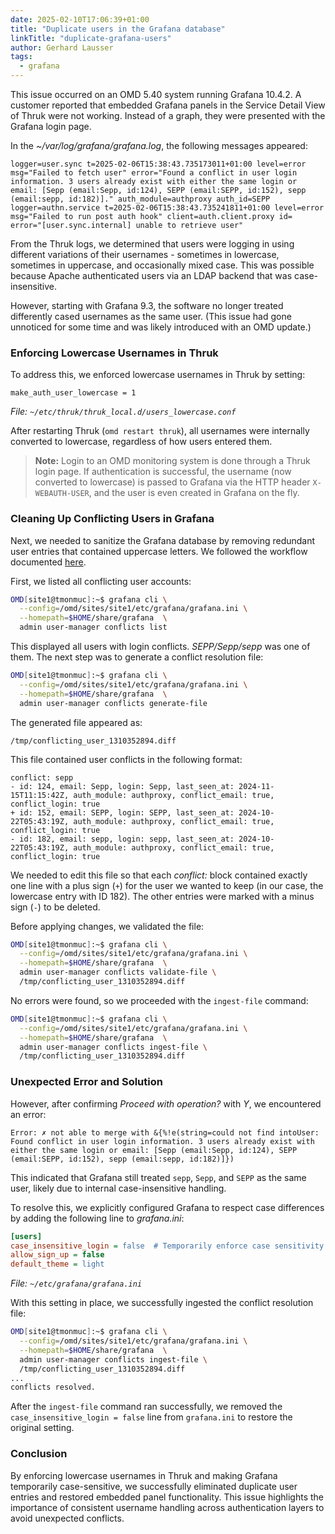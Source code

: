 ```yaml
---
date: 2025-02-10T17:06:39+01:00
title: "Duplicate users in the Grafana database"
linkTitle: "duplicate-grafana-users"
author: Gerhard Lausser
tags:
  - grafana
---
```

This issue occurred on an OMD 5.40 system running Grafana 10.4.2. A customer reported that embedded Grafana panels in the Service Detail View of Thruk were not working. Instead of a graph, they were presented with the Grafana login page.

In the *~/var/log/grafana/grafana.log*, the following messages appeared:

```
logger=user.sync t=2025-02-06T15:38:43.735173011+01:00 level=error msg="Failed to fetch user" error="Found a conflict in user login information. 3 users already exist with either the same login or email: [Sepp (email:Sepp, id:124), SEPP (email:SEPP, id:152), sepp (email:sepp, id:182)]." auth_module=authproxy auth_id=SEPP
logger=authn.service t=2025-02-06T15:38:43.735241811+01:00 level=error msg="Failed to run post auth hook" client=auth.client.proxy id= error="[user.sync.internal] unable to retrieve user"
```

From the Thruk logs, we determined that users were logging in using different variations of their usernames - sometimes in lowercase, sometimes in uppercase, and occasionally mixed case. This was possible because Apache authenticated users via an LDAP backend that was case-insensitive.

However, starting with Grafana 9.3, the software no longer treated differently cased usernames as the same user. (This issue had gone unnoticed for some time and was likely introduced with an OMD update.)

### Enforcing Lowercase Usernames in Thruk

To address this, we enforced lowercase usernames in Thruk by setting:

```
make_auth_user_lowercase = 1
```
_File: `~/etc/thruk/thruk_local.d/users_lowercase.conf`_

After restarting Thruk (`omd restart thruk`), all usernames were internally converted to lowercase, regardless of how users entered them.
> **Note:** Login to an OMD monitoring system is done through a Thruk login page. If authentication is successful, the username (now converted to lowercase) is passed to Grafana via the HTTP header `X-WEBAUTH-USER`, and the user is even created in Grafana on the fly.


### Cleaning Up Conflicting Users in Grafana

Next, we needed to sanitize the Grafana database by removing redundant user entries that contained uppercase letters. We followed the workflow documented [here](https://grafana.com/blog/2022/12/12/guide-to-using-the-new-grafana-cli-user-identity-conflict-tool-in-grafana-9.3/).

First, we listed all conflicting user accounts:

```bash
OMD[site1@tmonmuc]:~$ grafana cli \
  --config=/omd/sites/site1/etc/grafana/grafana.ini \
  --homepath=$HOME/share/grafana  \
  admin user-manager conflicts list
```

This displayed all users with login conflicts. *SEPP/Sepp/sepp* was one of them. The next step was to generate a conflict resolution file:

```bash
OMD[site1@tmonmuc]:~$ grafana cli \
  --config=/omd/sites/site1/etc/grafana/grafana.ini \
  --homepath=$HOME/share/grafana  \
  admin user-manager conflicts generate-file
```

The generated file appeared as:

```
/tmp/conflicting_user_1310352894.diff
```

This file contained user conflicts in the following format:

```
conflict: sepp
- id: 124, email: Sepp, login: Sepp, last_seen_at: 2024-11-15T11:15:42Z, auth_module: authproxy, conflict_email: true, conflict_login: true
+ id: 152, email: SEPP, login: SEPP, last_seen_at: 2024-10-22T05:43:19Z, auth_module: authproxy, conflict_email: true, conflict_login: true
- id: 182, email: sepp, login: sepp, last_seen_at: 2024-10-22T05:43:19Z, auth_module: authproxy, conflict_email: true, conflict_login: true
```

We needed to edit this file so that each *conflict:* block contained exactly one line with a plus sign (`+`) for the user we wanted to keep (in our case, the lowercase entry with ID 182). The other entries were marked with a minus sign (`-`) to be deleted.

Before applying changes, we validated the file:

```bash
OMD[site1@tmonmuc]:~$ grafana cli \
  --config=/omd/sites/site1/etc/grafana/grafana.ini \
  --homepath=$HOME/share/grafana  \
  admin user-manager conflicts validate-file \
  /tmp/conflicting_user_1310352894.diff
```

No errors were found, so we proceeded with the `ingest-file` command:

```bash
OMD[site1@tmonmuc]:~$ grafana cli \
  --config=/omd/sites/site1/etc/grafana/grafana.ini \
  --homepath=$HOME/share/grafana  \
  admin user-manager conflicts ingest-file \
  /tmp/conflicting_user_1310352894.diff
```

### Unexpected Error and Solution

However, after confirming *Proceed with operation?* with *Y*, we encountered an error:

```
Error: ✗ not able to merge with &{%!e(string=could not find intoUser: Found conflict in user login information. 3 users already exist with either the same login or email: [Sepp (email:Sepp, id:124), SEPP (email:SEPP, id:152), sepp (email:sepp, id:182)]})
```

This indicated that Grafana still treated `sepp`, `Sepp`, and `SEPP` as the same user, likely due to internal case-insensitive handling.

To resolve this, we explicitly configured Grafana to respect case differences by adding the following line to *grafana.ini*:

```ini
[users]
case_insensitive_login = false  # Temporarily enforce case sensitivity
allow_sign_up = false
default_theme = light
```
_File: `~/etc/grafana/grafana.ini`_

With this setting in place, we successfully ingested the conflict resolution file:

```bash
OMD[site1@tmonmuc]:~$ grafana cli \
  --config=/omd/sites/site1/etc/grafana/grafana.ini \
  --homepath=$HOME/share/grafana  \
  admin user-manager conflicts ingest-file \
  /tmp/conflicting_user_1310352894.diff
...
conflicts resolved.
```
After the `ingest-file` command ran successfully, we removed the `case_insensitive_login = false` line from `grafana.ini` to restore the original setting.


### Conclusion

By enforcing lowercase usernames in Thruk and making Grafana temporarily case-sensitive, we successfully eliminated duplicate user entries and restored embedded panel functionality. This issue highlights the importance of consistent username handling across authentication layers to avoid unexpected conflicts.


